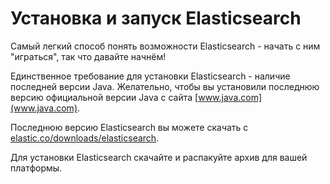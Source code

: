 # Установка и запуск Elasticsearch

Самый легкий способ понять возможности Elasticsearch - начать с ним "играться", так что давайте начнём!

Единственное требование для установки Elasticsearch - наличие последней версии Java. Желательно, чтобы вы установили последнюю версию официальной версии Java с сайта [www.java.com](www.java.com).

Последнюю версию Elasticsearch вы можете скачать с [elastic.co/downloads/elasticsearch](elastic.co/downloads/elasticsearch).

Для установки Elasticsearch скачайте и распакуйте архив для вашей платформы.
